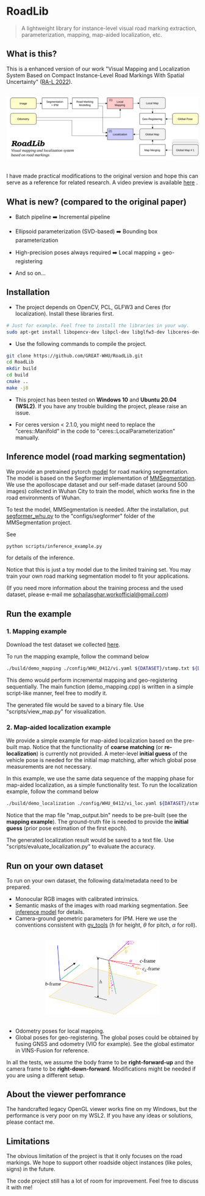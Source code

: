 # RoadLib
>A lightweight library for instance-level visual road marking extraction, parameterization, mapping, map-aided localization, etc.

## What is this? 

This is a enhanced version of our work "Visual Mapping and Localization System Based on Compact Instance-Level Road Markings With Spatial Uncertainty" ([RA-L 2022](https://ieeexplore.ieee.org/document/9850364)).

<br>
<div align=center>
<img alt="" src="./assets/roadlib.svg" />
</div>
<br>

I have made practical modifications to the original version and hope this can serve as a reference for related research. A video preview is available [here](https://www.bilibili.com/video/BV1bp42117N1) .


## What is new? (compared to the original paper)

* Batch pipeline ➡️ Incremental pipeline

* Ellipsoid parameterization (SVD-based) ➡️ Bounding box parameterization

* High-precision poses always required ➡️ Local mapping + geo-registering

* And so on...
   

## Installation


* The project depends on OpenCV, PCL, GLFW3 and Ceres (for localization). Install these libraries first.

```Bash
# Just for example. Feel free to install the libraries in your way.
sudo apt-get install libopencv-dev libpcl-dev libglfw3-dev libceres-dev
```

* Use the following commands to compile the project.

```Bash
git clone https://github.com/GREAT-WHU/RoadLib.git
cd RoadLib
mkdir build
cd build
cmake ..
make -j8
```

* This project has been tested on **Windows 10** and **Ubuntu 20.04 (WSL2)**. If you have any trouble building the project, please raise an issue.

* For ceres version < 2.1.0, you might need to replace the "ceres::Manifold" in the code to "ceres::LocalParameterization" manually.

## Inference model (road marking segmentation)

We provide an pretrained pytorch [model](https://whueducn-my.sharepoint.com/:f:/g/personal/2015301610143_whu_edu_cn/EjnKWS_nn5dFtfaKRkCwpTUBrgHChZW7jAMK3yzIXQ1H8Q?e=Dy4uyf) for road marking segmentation. The model is based on the Segformer implementation of [MMSegmentation](https://github.com/open-mmlab/mmsegmentation). We use the apolloscape dataset and our self-made dataset (around 500 images) collected in Wuhan City to train the model, which works fine in the road environments of Wuhan. 

To test the model, MMSegmentation is needed. After the installation, put [segformer_whu.py](scripts/segformer_whu.py) to the "configs/segformer" folder of the MMSegmentation project.

See
```Bash
python scripts/inference_example.py
```
for details of the inference.

Notice that this is just a toy model due to the limited training set. You may train your own road marking segmentation model to fit your applications.

(If you need more information about the training process and the used dataset, please e-mail me sohailasghar.workofficial@gmail.com)

## Run the example

### 1. Mapping example

Download the test dataset we collected [here](https://whueducn-my.sharepoint.com/:u:/g/personal/2015301610143_whu_edu_cn/EVow179FE29GhRfXTnR3NEIBS2dutK0VAmMPvsNdEsc5LA?e=XFq9a9).

To run the mapping example, follow the command below

```Bash
./build/demo_mapping ./config/WHU_0412/vi.yaml ${DATASET}/stamp.txt ${DATASET}/cam0 ${DATASET}/semantic ${DATASET}/gt.txt ${DATASET}/odo.txt ./map_output.bin
```

This demo would perform incremental mapping and geo-registering sequentially. The main function (demo_mapping.cpp) is written in a simple script-like manner, feel free to modify it.

The generated file would be saved to a binary file. Use "scripts/view_map.py" for visualization.


### 2. Map-aided localization example

We provide a simple example for map-aided localization based on the pre-built map. Notice that the functionality of **coarse matching** (or  **re-localization**) is currently not provided. A meter-level **initial guess** of the vehicle pose is needed for the initial map matching, after which global pose measurements are not necessary.

In this example, we use the same data sequence of the mapping phase for map-aided localization, as a simple functionality test. To run the localization example, follow the command below

```Bash
./build/demo_localization ./config/WHU_0412/vi_loc.yaml ${DATASET}/stamp.txt ${DATASET}/cam0 ${DATASET}/semantic ${DATASET}/gt.txt ${DATASET}/odo.txt ./map_output.bin ./localization_result.txt
```

Notice that the map file "map_output.bin" needs to be pre-built (see the **mapping example**). The ground-truth file is needed to provide the **initial guess** (prior pose estimation of the first epoch). 

The generated localization result would be saved to a text file. Use "scripts/evaluate_localization.py" to evaluate the accuracy.

## Run on your own dataset

To run on your own dataset, the following data/metadata need to be prepared.

* Monocular RGB images with calibrated intrinsics.
* Semantic masks of the images with road marking segmentation. See [inference model](#inference-model-road-marking-segmentation) for details.
* Camera-ground geometric parameters for IPM. Here we use the conventions consistent with [gv_tools](https://github.com/GREAT-WHU/gv_tools) ($h$ for height, $\theta$ for pitch, $\alpha$ for roll).

<br/>
<div align=center>
<img alt="" src="./assets/frame.svg" width='300px' />
</div>
<br/>

* Odometry poses for local mapping. 
* Global poses for geo-registering. The global poses could be obtained by fusing GNSS and odometry (VIO for example). See the global estimator in VINS-Fusion for reference.

In all the tests, we assume the body frame to be **right-forward-up** and the camera frame to be **right-down-forward**. Modifications might be needed if you are using a different setup.

## About the viewer perfomrance
The handcrafted legacy OpenGL viewer works fine on my Windows, but the performance is very poor on my WSL2. If you have any ideas or solutions, please contact me. 

## Limitations
The obvious limitation of the project is that it only focuses on the road markings. We hope to support other roadside object instances (like poles, signs) in the future.

The code project still has a lot of room for improvement. Feel free to discuss it with me!

